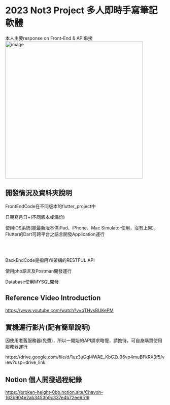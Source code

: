 # 2023 Not3 Project 多人即時手寫筆記軟體
本人主要response on Front-End & API串接
<img width="433" alt="image" src="https://github.com/user-attachments/assets/a6639827-d031-439e-9a96-ccaca4ad485a">

## 開發情況及資料夾說明
<p>FrontEndCode在不同版本的flutter_project中</p>
<p>日期寫月日+(不同版本或備份)</p>
<p>使用iOS系統(能最新版本供iPad、iPhone、Mac Simulator使用，沒有上架)，Flutter的Dart可跨平台之語言開發Application運行</p>
<br></br>
<p>BackEndCode是指用Yii架構的RESTFUL API</p>
<p>使用php語言及Postman開發運行</p>
<p>Database使用MYSQL開發</p>

## Reference Video Introduction
https://www.youtube.com/watch?v=qTHvsBUKePM

## 實機運行影片(配有簡單說明)
<p>因使用老舊服務器(免費)，所以一開始的API請求略慢，請擔待，可自身購買使用服務器運行</p>
https://drive.google.com/file/d/1uz3uGql4WAE_KbGZu96vp4muBFkRX3f5/view?usp=drive_link

## Notion 個人開發過程紀錄
https://broken-height-0bb.notion.site/Chavon-162b904e2ab3453b9c337e4b72ee9519

